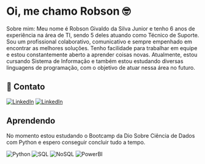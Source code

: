# Oi, me chamo Robson 🤓

Sobre mim: Meu nome é Robson Givaldo da Silva Junior e tenho 6 anos de experiência na área de TI, sendo 5 deles atuando como
Técnico de Suporte. Sou um profissional colaborativo, comunicativo e sempre empenhado em encontrar as melhores
soluções. Tenho facilidade para trabalhar em equipe e estou constantemente aberto a aprender coisas novas.
Atualmente, estou cursando Sistema de Informação e também estou estudando diversas linguagens de programação, com o
objetivo de atuar nessa área no futuro.

## 📍 Contato
[![LinkedIn](https://img.shields.io/badge/LinkedIn-000?style=for-the-badge&logo=linkedin&logoColor=0E76A8)](https://www.linkedin.com/in/robson-junior-609622116/)
[![LinkedIn](https://img.shields.io/badge/GitHub-000?style=for-the-badge&logo=GitHub&logoColor=0)](https://github.com/RobsonLost)

## Aprendendo 

No momento estou estudando o Bootcamp da Dio Sobre Ciência de Dados com Python e espero conseguir concluir tudo a tempo.

![Python](https://img.shields.io/badge/Python-000?style=for-the-badge&logo=python)
![SQL](https://img.shields.io/badge/SQL-000?style=for-the-badge&logo=SQL)
![NoSQL](https://img.shields.io/badge/NoSQL-000?style=for-the-badge&logo=NoSQL)
![PowerBI](https://img.shields.io/badge/PowerBI-000?style=for-the-badge&logo=POWERBI)

